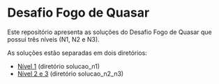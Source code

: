 # Desafio Fogo de Quasar

Este repositório apresenta as soluções do Desafio Fogo de Quasar que possui três níveis (N1, N2 e N3).

As soluções estão separadas em dois diretórios:

* [Nível 1](solucao_n1) (diretório solucao_n1)
* [Nível 2 e 3](solucao_n2_n3) (diretório solucao_n2_n3)
